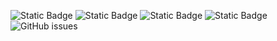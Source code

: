 ![Static Badge](https://img.shields.io/badge/blacklists-60-000000) ![Static Badge](https://img.shields.io/badge/blacklisted-2737395-cc0000) ![Static Badge](https://img.shields.io/badge/whitelisted-2242-00CC00) ![Static Badge](https://img.shields.io/badge/streaming_blacklist-28106-000000) ![GitHub issues](https://img.shields.io/github/issues/fabriziosalmi/blacklists)
